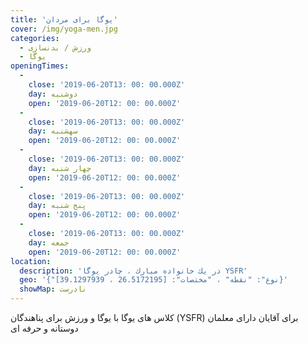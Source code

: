 ```yaml
---
title: 'یوگا برای مردان'
cover: /img/yoga-men.jpg
categories:
  - ورزش / بدنسازی
  - یوگا
openingTimes:
  - 
    close: '2019-06-20T13: 00: 00.000Z'
    day: دوشنبه
    open: '2019-06-20T12: 00: 00.000Z'
  - 
    close: '2019-06-20T13: 00: 00.000Z'
    day: سهشنبه
    open: '2019-06-20T12: 00: 00.000Z'
  - 
    close: '2019-06-20T13: 00: 00.000Z'
    day: چهار شنبه
    open: '2019-06-20T12: 00: 00.000Z'
  - 
    close: '2019-06-20T13: 00: 00.000Z'
    day: پنج شنبه
    open: '2019-06-20T12: 00: 00.000Z'
  - 
    close: '2019-06-20T13: 00: 00.000Z'
    day: جمعه
    open: '2019-06-20T12: 00: 00.000Z'
location:
  description: 'در یك خانواده مبارك ، چادر یوگا YSFR'
  geo: '{"نوع": "نقطه" ، "مختصات": [26.5172195 ، 39.1297939]}'
  showMap: نادرست
---
```


کلاس های یوگا با یوگا و ورزش برای پناهندگان (YSFR) برای آقایان دارای معلمان دوستانه و حرفه ای